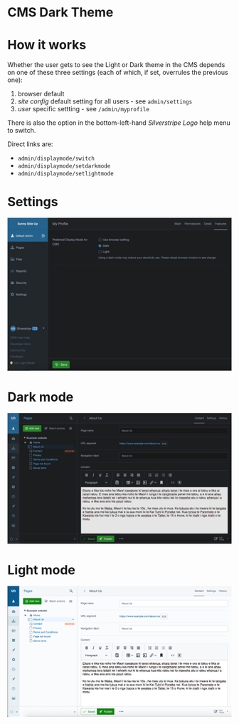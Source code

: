 CMS Dark Theme
===============================================
# How it works

Whether the user gets to see the Light or Dark theme in the CMS depends on one of these three settings (each of which, if set, overrules the previous one):

1. browser default
2. _site config_ default setting for all users - see `admin/settings`
3. _user_ specific settting - see `/admin/myprofile`

There is also the option in the bottom-left-hand _Silverstripe Logo_ help menu to switch. 

Direct links are:

- `admin/displaymode/switch`
- `admin/displaymode/setdarkmode`
- `admin/displaymode/setlightmode`

# Settings
![Settings](/docs/en/images/settings.png)

# Dark mode
![dark-mode](/docs/en/images/dark-mode.png)

# Light mode
![light-mode](/docs/en/images/light-mode.png)
